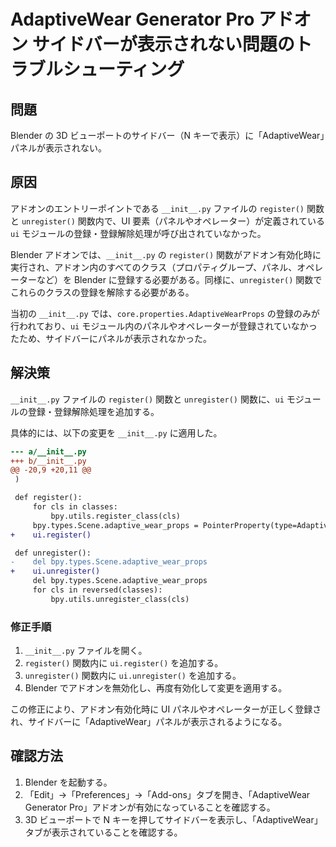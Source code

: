 # AdaptiveWear Generator Pro アドオン サイドバーが表示されない問題のトラブルシューティング

## 問題

Blender の 3D ビューポートのサイドバー（N キーで表示）に「AdaptiveWear」パネルが表示されない。

## 原因

アドオンのエントリーポイントである `__init__.py` ファイルの `register()` 関数と `unregister()` 関数内で、UI 要素（パネルやオペレーター）が定義されている `ui` モジュールの登録・登録解除処理が呼び出されていなかった。

Blender アドオンでは、`__init__.py` の `register()` 関数がアドオン有効化時に実行され、アドオン内のすべてのクラス（プロパティグループ、パネル、オペレーターなど）を Blender に登録する必要がある。同様に、`unregister()` 関数でこれらのクラスの登録を解除する必要がある。

当初の `__init__.py` では、`core.properties.AdaptiveWearProps` の登録のみが行われており、`ui` モジュール内のパネルやオペレーターが登録されていなかったため、サイドバーにパネルが表示されなかった。

## 解決策

`__init__.py` ファイルの `register()` 関数と `unregister()` 関数に、`ui` モジュールの登録・登録解除処理を追加する。

具体的には、以下の変更を `__init__.py` に適用した。

```diff
--- a/__init__.py
+++ b/__init__.py
@@ -20,9 +20,11 @@
 )

 def register():
     for cls in classes:
         bpy.utils.register_class(cls)
     bpy.types.Scene.adaptive_wear_props = PointerProperty(type=AdaptiveWearProps)
+    ui.register()

 def unregister():
-    del bpy.types.Scene.adaptive_wear_props
+    ui.unregister()
     del bpy.types.Scene.adaptive_wear_props
     for cls in reversed(classes):
         bpy.utils.unregister_class(cls)

```

### 修正手順

1.  `__init__.py` ファイルを開く。
2.  `register()` 関数内に `ui.register()` を追加する。
3.  `unregister()` 関数内に `ui.unregister()` を追加する。
4.  Blender でアドオンを無効化し、再度有効化して変更を適用する。

この修正により、アドオン有効化時に UI パネルやオペレーターが正しく登録され、サイドバーに「AdaptiveWear」パネルが表示されるようになる。

## 確認方法

1.  Blender を起動する。
2.  「Edit」→「Preferences」→「Add-ons」タブを開き、「AdaptiveWear Generator Pro」アドオンが有効になっていることを確認する。
3.  3D ビューポートで N キーを押してサイドバーを表示し、「AdaptiveWear」タブが表示されていることを確認する。